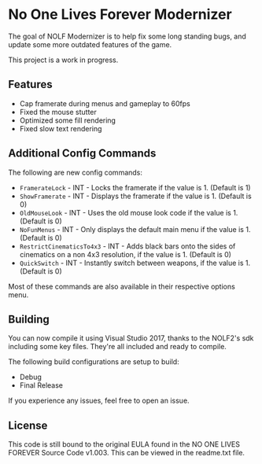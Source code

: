 # No One Lives Forever Modernizer

The goal of NOLF Modernizer is to help fix some long standing bugs, and update some more outdated features of the game.

This project is a work in progress.

## Features
 - Cap framerate during menus and gameplay to 60fps
 - Fixed the mouse stutter
 - Optimized some fill rendering
 - Fixed slow text rendering

## Additional Config Commands
The following are new config commands:
  - `FramerateLock`           - INT - Locks the framerate if the value is 1. (Default is 1)
  - `ShowFramerate`           - INT - Displays the framerate if the value is 1. (Default is 0)
  - `OldMouseLook`            - INT - Uses the old mouse look code if the value is 1. (Default is 0)
  - `NoFunMenus`              - INT - Only displays the default main menu if the value is 1. (Default is 0)
  - `RestrictCinematicsTo4x3` - INT - Adds black bars onto the sides of cinematics on a non 4x3 resolution, if the value is 1. (Default is 0)
  - `QuickSwitch`             - INT - Instantly switch between weapons, if the value is 1. (Default is 0)

Most of these commands are also available in their respective options menu.

## Building
You can now compile it using Visual Studio 2017, thanks to the NOLF2's sdk including some key files. They're all included and ready to compile.

The following build configurations are setup to build: 
 - Debug
 - Final Release

If you experience any issues, feel free to open an issue.

## License
This code is still bound to the original EULA found in the NO ONE LIVES FOREVER Source Code v1.003. This can be viewed in the readme.txt file.